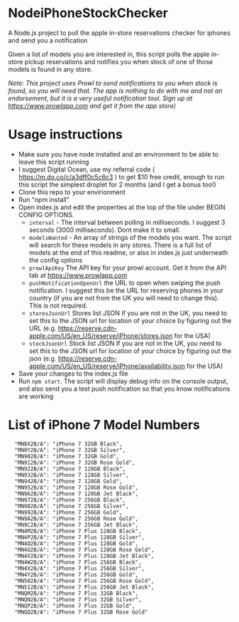 # NodeiPhoneStockChecker
A Node.js project to poll the apple in-store reservations checker for iphones and send you a notification

Given a list of models you are interested in, this script polls the apple in-store pickup reservations and notifies you when stock of one of those models is found in any store.

_Note: This project uses Prowl to send notifications to you when stock is found, so you will need that. The app is nothing to do with me and not an endorsement, but it is a very useful notification tool. Sign up at https://www.prowlapp.com and get it from the app store)_

# Usage instructions
* Make sure you have node installed and an environment to be able to leave this script running
* I suggest Digital Ocean, use my referral code ( https://m.do.co/c/a3dff0c5c6c3 ) to get $10 free credit, enough to run this script the simplest droplet for 2 months (and I get a bonus too!)
* Clone this repo to your envirionment
* Run "npm install"
* Open index.js and edit the properties at the top of the file under BEGIN CONFIG OPTIONS.
  * `interval` - The interval between polling in milliseconds. I suggest 3 seconds (3000 milliseconds). Dont make it to small.
  * `modelsWanted` - An array of strings of the models you want. The script will search for these models in any stores. There is a full list of models at the end of this readme, or also in index.js just underneath the config options
  * `prowlApiKey` The API key for your prowl account. Get it from the API tab at https://www.prowlapp.com
  * `pushNotificationOpenUrl` the URL to open when swiping the push notification. I suggest this be the URL for reserving phones in your country (if you are not from the UK you will need to change this). This is not required.
  * `storesJsonUrl` Stores list JSON If you are not in the UK, you need to set this to the JSON url for location of your choice by figuring out the URL (e.g. https://reserve.cdn-apple.com/US/en_US/reserve/iPhone/stores.json for the USA)
  * `stockJsonUrl`  Stock list JSON If you are not in the UK, you need to set this to the JSON url for location of your choice by figuring out the json (e.g. https://reserve.cdn-apple.com/US/en_US/reserve/iPhone/availability.json for the USA)
* Save your changes to the index.js file
* Run `npm start`. The script will display debug info on the console output, and also send you a test push notification so that you know notifications are working


# List of iPhone 7 Model Numbers
```
  "MN8X2B/A": "iPhone 7 32GB Black",
  "MN8Y2B/A": "iPhone 7 32GB Silver",
  "MN902B/A": "iPhone 7 32GB Gold",
  "MN912B/A": "iPhone 7 32GB Rose Gold",
  "MN922B/A": "iPhone 7 128GB Black",
  "MN932B/A": "iPhone 7 128GB Silver",
  "MN942B/A": "iPhone 7 128GB Gold",
  "MN952B/A": "iPhone 7 128GB Rose Gold",
  "MN962B/A": "iPhone 7 128GB Jet Black",
  "MN972B/A": "iPhone 7 256GB Black",
  "MN982B/A": "iPhone 7 256GB Silver",
  "MN992B/A": "iPhone 7 256GB Gold",
  "MN9A2B/A": "iPhone 7 256GB Rose Gold",
  "MN9C2B/A": "iPhone 7 256GB Jet Black",
  "MN4M2B/A": "iPhone 7 Plus 128GB Black",
  "MN4P2B/A": "iPhone 7 Plus 128GB Silver",
  "MN4Q2B/A": "iPhone 7 Plus 128GB Gold",
  "MN4U2B/A": "iPhone 7 Plus 128GB Rose Gold",
  "MN4V2B/A": "iPhone 7 Plus 128GB Jet Black",
  "MN4W2B/A": "iPhone 7 Plus 256GB Black",
  "MN4X2B/A": "iPhone 7 Plus 256GB Silver",
  "MN4Y2B/A": "iPhone 7 Plus 256GB Gold",
  "MN502B/A": "iPhone 7 Plus 256GB Rose Gold",
  "MN512B/A": "iPhone 7 Plus 256GB Jet Black",
  "MNQM2B/A": "iPhone 7 Plus 32GB Black",
  "MNQN2B/A": "iPhone 7 Plus 32GB Silver",
  "MNQP2B/A": "iPhone 7 Plus 32GB Gold",
  "MNQQ2B/A": "iPhone 7 Plus 32GB Rose Gold"
  ```
